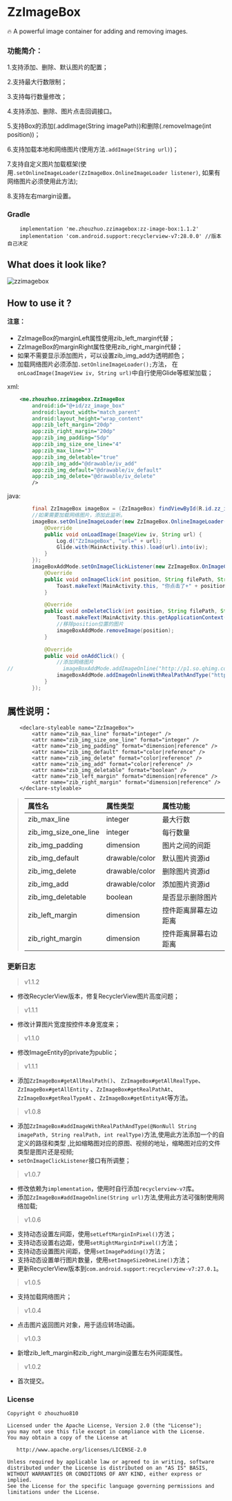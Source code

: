 # ZzImageBox

:fire: A powerful image container for adding and removing images.

### 功能简介：

1.支持添加、删除、默认图片的配置；

2.支持最大行数限制；

3.支持每行数量修改；

4.支持添加、删除、图片点击回调接口。

5.支持Box的添加(.addImage(String imagePath))和删除(.removeImage(int position))；

6.支持加载本地和网络图片(使用方法`.addImage(String url)`)；

7.支持自定义图片加载框架(使用`.setOnlineImageLoader(ZzImageBox.OnlineImageLoader listener)`,
如果有网络图片必须使用此方法);

8.支持左右margin设置。

### Gradle


```
    implementation 'me.zhouzhuo.zzimagebox:zz-image-box:1.1.2'
    implementation 'com.android.support:recyclerview-v7:28.0.0' //版本自己决定
```


## What does it look like?


![zzimagebox](https://github.com/zhouzhuo810/ZzImageBox/blob/master/zz_image_box_demo.gif)



## How to use it ?


#### 注意：
- ZzImageBox的marginLeft属性使用zib_left_margin代替；
- ZzImageBox的marginRight属性使用zib_right_margin代替；
- 如果不需要显示添加图片，可以设置zib_img_add为透明颜色；
- 加载网络图片必须添加`.setOnlineImageLoader();`方法，
在`onLoadImage(ImageView iv, String url)`中自行使用Glide等框架加载；

xml:

```xml
    <me.zhouzhuo.zzimagebox.ZzImageBox
        android:id="@+id/zz_image_box"
        android:layout_width="match_parent"
        android:layout_height="wrap_content"
        app:zib_left_margin="20dp"
        app:zib_right_margin="20dp"
        app:zib_img_padding="5dp"
        app:zib_img_size_one_line="4"
        app:zib_max_line="3"
        app:zib_img_deletable="true"
        app:zib_img_add="@drawable/iv_add"
        app:zib_img_default="@drawable/iv_default"
        app:zib_img_delete="@drawable/iv_delete"
        />
```


java:

```java
        final ZzImageBox imageBox = (ZzImageBox) findViewById(R.id.zz_image_box);
        //如果需要加载网络图片，添加此监听。
        imageBox.setOnlineImageLoader(new ZzImageBox.OnlineImageLoader() {
            @Override
            public void onLoadImage(ImageView iv, String url) {
                Log.d("ZzImageBox", "url=" + url);
                Glide.with(MainActivity.this).load(url).into(iv);
            }
        });
        imageBoxAddMode.setOnImageClickListener(new ZzImageBox.OnImageClickListener() {
            @Override
            public void onImageClick(int position, String filePath, String tag, int type, ImageView iv) {
                Toast.makeText(MainActivity.this, "你点击了+" + position + "的图片:url=" + filePath + ", tag=" + tag, Toast.LENGTH_SHORT).show();
            }

            @Override
            public void onDeleteClick(int position, String filePath, String tag, int type) {
                Toast.makeText(MainActivity.this.getApplicationContext(), "tag=" + tag + ", type=" + type, Toast.LENGTH_SHORT).show();
                //移除position位置的图片
                imageBoxAddMode.removeImage(position);
            }

            @Override
            public void onAddClick() {
                //添加网络图片
//                imageBoxAddMode.addImageOnline("http://p1.so.qhimg.com/dmfd/290_339_/t01e15e0f1015e44e41.jpg");
                imageBoxAddMode.addImageOnlineWithRealPathAndType("http://p1.so.qhimg.com/dmfd/290_339_/t01e15e0f1015e44e41.jpg", "tag" + imageBoxAddMode.getCount(), imageBoxAddMode.getCount());
            }
        });

```

## 属性说明：


```
    <declare-styleable name="ZzImageBox">
        <attr name="zib_max_line" format="integer" />
        <attr name="zib_img_size_one_line" format="integer" />
        <attr name="zib_img_padding" format="dimension|reference" />
        <attr name="zib_img_default" format="color|reference" />
        <attr name="zib_img_delete" format="color|reference" />
        <attr name="zib_img_add" format="color|reference" />
        <attr name="zib_img_deletable" format="boolean" />
        <attr name="zib_left_margin" format="dimension|reference" />
        <attr name="zib_right_margin" format="dimension|reference" />
    </declare-styleable>
```


>| 属性名| 属性类型 | 属性功能 |
>|:--------- |:-------------|:-----|
>| zib_max_line | integer | 最大行数 |
>| zib_img_size_one_line | integer | 每行数量 |
>| zib_img_padding| dimension | 图片之间的间距 |
>| zib_img_default | drawable/color | 默认图片资源id |
>| zib_img_delete |drawable/color | 删除图片资源id |
>| zib_img_add | drawable/color | 添加图片资源id |
>| zib_img_deletable |boolean | 是否显示删除图片 |
>| zib_left_margin| dimension | 控件距离屏幕左边距离 |
>| zib_right_margin| dimension | 控件距离屏幕右边距离 |


### 更新日志

> v1.1.2

- 修改RecyclerView版本，修复RecyclerView图片高度问题；

> v1.1.1

- 修改计算图片宽度按控件本身宽度来；

> v1.1.0

- 修改ImageEntity的private为public；

> v1.1.1

- 添加`ZzImageBox#getAllRealPath()`、
`ZzImageBox#getAllRealType`、`ZzImageBox#getAllEntity`
、`ZzImageBox#getRealPathAt`、`ZzImageBox#getRealTypeAt`
、`ZzImageBox#getEntityAt`等方法。


> v1.0.8

- 添加`ZzImageBox#addImageWithRealPathAndType(@NonNull String imagePath, String realPath, int realType)`方法,使用此方法添加一个的自定义的路径和类型
,比如缩略图对应的原图、视频的地址，缩略图对应的文件类型是图片还是视频;
- `setOnImageClickListener`接口有所调整；


> v1.0.7

- 修改依赖为`implementation`，使用时自行添加`recyclerview-v7`库。
- 添加`ZzImageBox#addImageOnline(String url)`方法,使用此方法可强制使用网络加载;

> v1.0.6

- 支持动态设置左间距，使用`setLeftMarginInPixel()`方法；
- 支持动态设置右边距，使用`setRightMarginInPixel()`方法；
- 支持动态设置图片间距，使用`setImagePadding()`方法；
- 支持动态设置单行图片数量，使用`setImageSizeOneLine()`方法；
- 更新RecyclerView版本到`com.android.support:recyclerview-v7:27.0.1`。

> v1.0.5

- 支持加载网络图片；

> v1.0.4

- 点击图片返回图片对象，用于适应转场动画。

> v1.0.3

- 新增zib_left_margin和zib_right_margin设置左右外间距属性。

> v1.0.2

- 首次提交。

### License

```
Copyright © zhouzhuo810

Licensed under the Apache License, Version 2.0 (the "License");
you may not use this file except in compliance with the License.
You may obtain a copy of the License at

   http://www.apache.org/licenses/LICENSE-2.0

Unless required by applicable law or agreed to in writing, software
distributed under the License is distributed on an "AS IS" BASIS,
WITHOUT WARRANTIES OR CONDITIONS OF ANY KIND, either express or implied.
See the License for the specific language governing permissions and
limitations under the License.
```